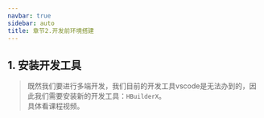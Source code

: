 ```yaml
---
navbar: true
sidebar: auto
title: 章节2.开发前环境搭建
---
```


## 1. 安装开发工具
> 既然我们要进行多端开发，我们目前的开发工具vscode是无法办到的，因此我们需要安装新的开发工具：`HBuilderX`。<br/>
> 具体看课程视频。
